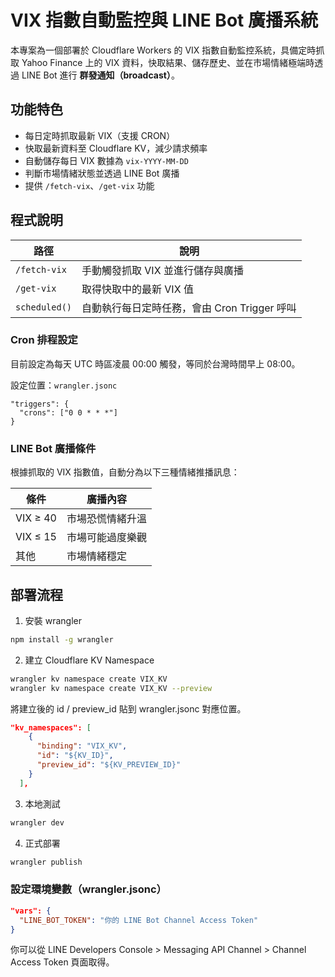 # VIX 指數自動監控與 LINE Bot 廣播系統

本專案為一個部署於 Cloudflare Workers 的 VIX 指數自動監控系統，具備定時抓取 Yahoo Finance 上的 VIX 資料，快取結果、儲存歷史、並在市場情緒極端時透過 LINE Bot 進行 **群發通知（broadcast）**。

## 功能特色

- 每日定時抓取最新 VIX（支援 CRON）
- 快取最新資料至 Cloudflare KV，減少請求頻率
- 自動儲存每日 VIX 數據為 `vix-YYYY-MM-DD`
- 判斷市場情緒狀態並透過 LINE Bot 廣播
- 提供 `/fetch-vix`、`/get-vix` 功能

## 程式說明

| 路徑 | 說明 |
|------|------|
| `/fetch-vix` | 手動觸發抓取 VIX 並進行儲存與廣播 |
| `/get-vix` | 取得快取中的最新 VIX 值 |
| `scheduled()` | 自動執行每日定時任務，會由 Cron Trigger 呼叫 |

### Cron 排程設定

目前設定為每天 UTC 時區凌晨 00:00 觸發，等同於台灣時間早上 08:00。

設定位置：`wrangler.jsonc`

```jsonc
"triggers": {
  "crons": ["0 0 * * *"]
}
```

### LINE Bot 廣播條件
根據抓取的 VIX 指數值，自動分為以下三種情緒推播訊息：

| 條件 | 廣播內容 |
|------|------|
| VIX ≥ 40 | 市場恐慌情緒升溫 |
| VIX ≤ 15 | 市場可能過度樂觀 |
| 其他 | 市場情緒穩定 |

## 部署流程

1. 安裝 wrangler
```bash
npm install -g wrangler
```

2. 建立 Cloudflare KV Namespace
```bash
wrangler kv namespace create VIX_KV
wrangler kv namespace create VIX_KV --preview
```

將建立後的 id / preview_id 貼到 wrangler.jsonc 對應位置。

```json
"kv_namespaces": [
    {
      "binding": "VIX_KV",
      "id": "${KV_ID}",
      "preview_id": "${KV_PREVIEW_ID}"
    }
  ],
```

3. 本地測試
```bash
wrangler dev
```

4. 正式部署
```bash
wrangler publish
```

### 設定環境變數（wrangler.jsonc）

```json
"vars": {
  "LINE_BOT_TOKEN": "你的 LINE Bot Channel Access Token"
}
```

你可以從 LINE Developers Console > Messaging API Channel > Channel Access Token 頁面取得。
